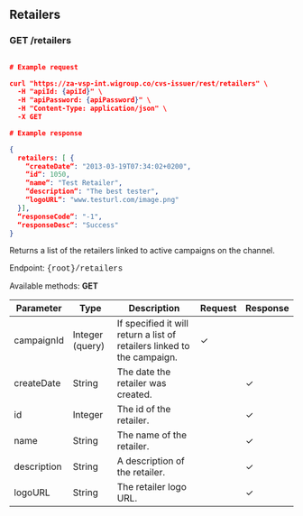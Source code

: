 ## Retailers

### GET /retailers

```json

# Example request

curl "https://za-vsp-int.wigroup.co/cvs-issuer/rest/retailers" \
  -H "apiId: {apiId}" \
  -H "apiPassword: {apiPassword}" \
  -H "Content-Type: application/json" \
  -X GET

# Example response

{
  retailers: [ {
    “createDate“: "2013-03-19T07:34:02+0200",
    “id“: 1050,
    “name“: "Test Retailer",
    “description“: "The best tester",
    “logoURL“: "www.testurl.com/image.png"
  }],
  “responseCode“: "-1",
  “responseDesc“: "Success"
}
```

Returns a list of the retailers linked to active campaigns on the channel.

Endpoint: <font face="Courier New">{root}/retailers</font>

Available methods: <b>GET</b>

Parameter | Type | Description | Request | Response
--------- | ---- | ---------- | ------- | --------
campaignId | Integer (query) | If specified it will return a list of retailers linked to the campaign. | &#x2713; |
createDate | String | The date the retailer was created. | | &#x2713;
id | Integer | The id of the retailer. | | &#x2713;
name | String | The name of the retailer. | | &#x2713;
description | String | A description of the retailer. | | &#x2713;
logoURL | String | The retailer logo URL. | | &#x2713;
